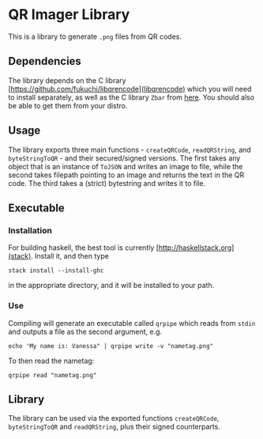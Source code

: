 # QR Imager Library
This is a library to generate `.png` files from QR codes.

## Dependencies
The library depends on the C library [https://github.com/fukuchi/libqrencode](libqrencode) which you will need to install separately, as well as the C library `Zbar` from [here](https://github.com/ZBar/ZBar). You should also be able to get them from your distro. 

## Usage
The library exports three main functions - `createQRCode`, `readQRString`, and `byteStringToQR` - and their secured/signed versions. The first takes any object that is an instance of `ToJSON` and writes an image to file, while the second takes filepath pointing to an image and returns the text in the QR code. The third takes a (strict) bytestring and writes it to file.

## Executable

### Installation
For building haskell, the best tool is currently [http://haskellstack.org](stack). Install it, and then type

```
stack install --install-ghc
```

in the appropriate directory, and it will be installed to your path. 

### Use

Compiling will generate an executable called `qrpipe` which reads from `stdin` and outputs a file as the second argument, e.g.

```
echo 'My name is: Vanessa" | qrpipe write -v "nametag.png"
```

To then read the nametag:

```
qrpipe read "nametag.png"
```

## Library
The library can be used via the exported functions `createQRCode`, `byteStringToQR` and `readQRString`, plus their signed counterparts. 
